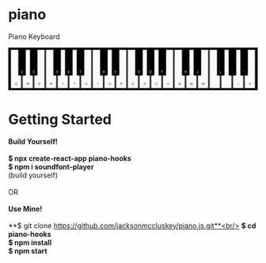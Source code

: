 # piano
Piano Keyboard <br/>

![](Piano.png)

# Getting Started

**Build Yourself!** <br/><br/>
**$ npx create-react-app piano-hooks** <br/>
**$ npm i soundfont-player** <br/>
(build yourself) <br/><br/>
OR <br/><br/>
**Use Mine!** <br/><br/>
**$ git clone https://github.com/jacksonmccluskey/piano.js.git**<br/>
**$ cd piano-hooks**<br/>
**$ npm install**<br/>
**$ npm start**<br/>
<br/><br/>
